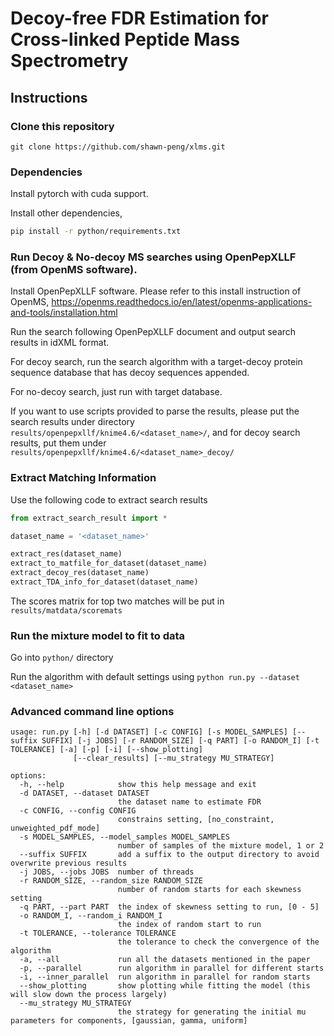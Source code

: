 # Decoy-free FDR Estimation for Cross-linked Peptide Mass Spectrometry

## Instructions

### Clone this repository
```git clone https://github.com/shawn-peng/xlms.git```

### Dependencies
Install pytorch with cuda support.

Install other dependencies,
```sh
pip install -r python/requirements.txt
```

### Run Decoy & No-decoy MS searches using OpenPepXLLF (from OpenMS software).
Install OpenPepXLLF software. Please refer to this install instruction of OpenMS,
https://openms.readthedocs.io/en/latest/openms-applications-and-tools/installation.html

Run the search following OpenPepXLLF document and output search results in idXML format.

For decoy search, run the search algorithm with a target-decoy protein sequence database that has decoy sequences appended.

For no-decoy search, just run with target database.

If you want to use scripts provided to parse the results, please put the search results under directory
```results/openpepxllf/knime4.6/<dataset_name>/```,
and for decoy search results, put them under ```results/openpepxllf/knime4.6/<dataset_name>_decoy/```

### Extract Matching Information
Use the following code to extract search results
```Python 3
from extract_search_result import *

dataset_name = '<dataset_name>'

extract_res(dataset_name)
extract_to_matfile_for_dataset(dataset_name)
extract_decoy_res(dataset_name)
extract_TDA_info_for_dataset(dataset_name)
```

The scores matrix for top two matches will be put in ```results/matdata/scoremats```


### Run the mixture model to fit to data

Go into ```python/``` directory

Run the algorithm with default settings using
```python run.py --dataset <dataset_name>```

### Advanced command line options
```
usage: run.py [-h] [-d DATASET] [-c CONFIG] [-s MODEL_SAMPLES] [--suffix SUFFIX] [-j JOBS] [-r RANDOM_SIZE] [-q PART] [-o RANDOM_I] [-t TOLERANCE] [-a] [-p] [-i] [--show_plotting]
              [--clear_results] [--mu_strategy MU_STRATEGY]

options:
  -h, --help            show this help message and exit
  -d DATASET, --dataset DATASET
                        the dataset name to estimate FDR
  -c CONFIG, --config CONFIG
                        constrains setting, [no_constraint, unweighted_pdf_mode]
  -s MODEL_SAMPLES, --model_samples MODEL_SAMPLES
                        number of samples of the mixture model, 1 or 2
  --suffix SUFFIX       add a suffix to the output directory to avoid overwrite previous results
  -j JOBS, --jobs JOBS  number of threads
  -r RANDOM_SIZE, --random_size RANDOM_SIZE
                        number of random starts for each skewness setting
  -q PART, --part PART  the index of skewness setting to run, [0 - 5]
  -o RANDOM_I, --random_i RANDOM_I
                        the index of random start to run
  -t TOLERANCE, --tolerance TOLERANCE
                        the tolerance to check the convergence of the algorithm
  -a, --all             run all the datasets mentioned in the paper
  -p, --parallel        run algorithm in parallel for different starts
  -i, --inner_parallel  run algorithm in parallel for random starts
  --show_plotting       show plotting while fitting the model (this will slow down the process largely)
  --mu_strategy MU_STRATEGY
                        the strategy for generating the initial mu parameters for components, [gaussian, gamma, uniform]

```

